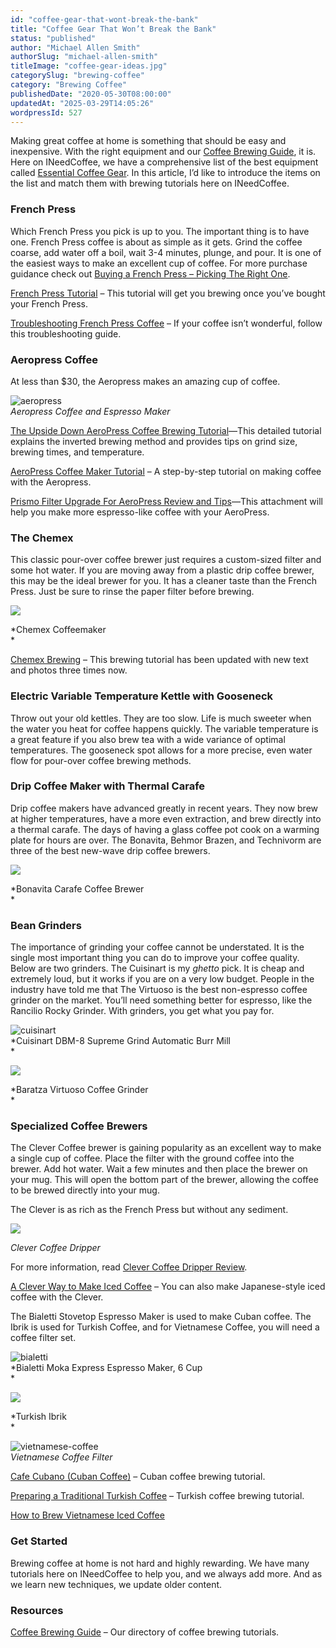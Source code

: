```yaml
---
id: "coffee-gear-that-wont-break-the-bank"
title: "Coffee Gear That Won’t Break the Bank"
status: "published"
author: "Michael Allen Smith"
authorSlug: "michael-allen-smith"
titleImage: "coffee-gear-ideas.jpg"
categorySlug: "brewing-coffee"
category: "Brewing Coffee"
publishedDate: "2020-05-30T08:00:00"
updatedAt: "2025-03-29T14:05:26"
wordpressId: 527
---
```


Making great coffee at home is something that should be easy and inexpensive. With the right equipment and our [Coffee Brewing Guide](/coffee-brewing-guide/), it is. Here on INeedCoffee, we have a comprehensive list of the best equipment called [Essential Coffee Gear](/essential-coffee-gear/). In this article, I’d like to introduce the items on the list and match them with brewing tutorials here on INeedCoffee.

### French Press

Which French Press you pick is up to you. The important thing is to have one. French Press coffee is about as simple as it gets. Grind the coffee coarse, add water off a boil, wait 3-4 minutes, plunge, and pour. It is one of the easiest ways to make an excellent cup of coffee. For more purchase guidance check out [Buying a French Press – Picking The Right One](/buying-a-french-press-picking-the-right-one/).

[French Press Tutorial](/press-pot-tutorial/) – This tutorial will get you brewing once you’ve bought your French Press.

[Troubleshooting French Press Coffee](/troubleshooting-french-press-coffee/) – If your coffee isn’t wonderful, follow this troubleshooting guide.

### Aeropress Coffee

At less than $30, the Aeropress makes an amazing cup of coffee.

![aeropress](aeropress.jpg)  
*Aeropress Coffee and Espresso Maker*

[The Upside Down AeroPress Coffee Brewing Tutorial](/upside-aeropress-coffee-brewing-tutorial/)—This detailed tutorial explains the inverted brewing method and provides tips on grind size, brewing times, and temperature.

[AeroPress Coffee Maker Tutorial](/aeropress-coffee-maker-tutorial/) – A step-by-step tutorial on making coffee with the Aeropress.

[Prismo Filter Upgrade For AeroPress Review and Tips](/prismo-filter-upgrade-for-aeropress-review-and-tips/)—This attachment will help you make more espresso-like coffee with your AeroPress.

### The Chemex

This classic pour-over coffee brewer just requires a custom-sized filter and some hot water. If you are moving away from a plastic drip coffee brewer, this may be the ideal brewer for you. It has a cleaner taste than the French Press. Just be sure to rinse the paper filter before brewing.

![](chemex-coffee-maker350.jpg)

*Chemex Coffeemaker  
*

[Chemex Brewing](/chemex-coffee-brewing-history-and-tutorial/) – This brewing tutorial has been updated with new text and photos three times now.

### Electric Variable Temperature Kettle with Gooseneck

Throw out your old kettles. They are too slow. Life is much sweeter when the water you heat for coffee happens quickly. The variable temperature is a great feature if you also brew tea with a wide variance of optimal temperatures. The gooseneck spot allows for a more precise, even water flow for pour-over coffee brewing methods.

### Drip Coffee Maker with Thermal Carafe

Drip coffee makers have advanced greatly in recent years. They now brew at higher temperatures, have a more even extraction, and brew directly into a thermal carafe. The days of having a glass coffee pot cook on a warming plate for hours are over. The Bonavita, Behmor Brazen, and Technivorm are three of the best new-wave drip coffee brewers.

![](bonavita-coffee-brewer400.jpg)

*Bonavita Carafe Coffee Brewer  
*

### Bean Grinders

The importance of grinding your coffee cannot be understated. It is the single most important thing you can do to improve your coffee quality. Below are two grinders. The Cuisinart is my *ghetto* pick. It is cheap and extremely loud, but it works if you are on a very low budget. People in the industry have told me that The Virtuoso is the best non-espresso coffee grinder on the market. You’ll need something better for espresso, like the Rancilio Rocky Grinder. With grinders, you get what you pay for.

![cuisinart](cuisinart.jpg)  
*Cuisinart DBM-8 Supreme Grind Automatic Burr Mill  
*

![](baratza-virtuoso-coffee-grinder.jpg)

*Baratza Virtuoso Coffee Grinder  
*

### Specialized Coffee Brewers

The Clever Coffee brewer is gaining popularity as an excellent way to make a single cup of coffee. Place the filter with the ground coffee into the brewer. Add hot water. Wait a few minutes and then place the brewer on your mug. This will open the bottom part of the brewer, allowing the coffee to be brewed directly into your mug.

The Clever is as rich as the French Press but without any sediment.

![](clever-coffee-dripper400.jpg)

*Clever Coffee Dripper*

For more information, read [Clever Coffee Dripper Review](/clever-coffee-dripper-review/).

[A Clever Way to Make Iced Coffee](/clever-way-make-iced-coffee/) – You can also make Japanese-style iced coffee with the Clever.

The Bialetti Stovetop Espresso Maker is used to make Cuban coffee. The Ibrik is used for Turkish Coffee, and for Vietnamese Coffee, you will need a coffee filter set.

![bialetti](bialetti1.jpg)  
*Bialetti Moka Express Espresso Maker, 6 Cup  
*

![](turkish-ibrik.jpg)

*Turkish Ibrik  
*

![vietnamese-coffee](vietnamese-coffee.jpg)  
*Vietnamese Coffee Filter*

[Cafe Cubano (Cuban Coffee)](/cafe-cubano-cuban-coffee/) – Cuban coffee brewing tutorial.

[Preparing a Traditional Turkish Coffee](/preparing-a-traditional-turkish-coffee/) – Turkish coffee brewing tutorial.

[How to Brew Vietnamese Iced Coffee](/brew-vietnamese-coffee/)

### Get Started

Brewing coffee at home is not hard and highly rewarding. We have many tutorials here on INeedCoffee to help you, and we always add more. And as we learn new techniques, we update older content.

### Resources

[Coffee Brewing Guide](/coffee-brewing-guide/) – Our directory of coffee brewing tutorials.
